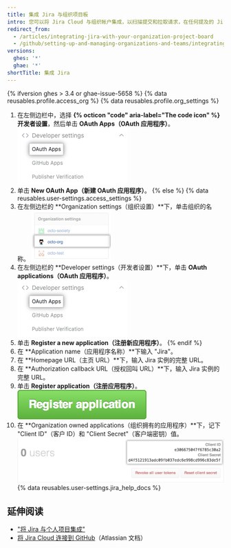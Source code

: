 ```yaml
---
title: 集成 Jira 与组织项目板
intro: 您可以将 Jira Cloud 与组织帐户集成，以扫描提交和拉取请求，在任何提及的 Jira 议题中创建相关的元数据和超链接。
redirect_from:
  - /articles/integrating-jira-with-your-organization-project-board
  - /github/setting-up-and-managing-organizations-and-teams/integrating-jira-with-your-organization-project-board
versions:
  ghes: '*'
  ghae: '*'
shortTitle: 集成 Jira
---
```


{% ifversion ghes > 3.4 or ghae-issue-5658 %}
{% data reusables.profile.access_org %}
{% data reusables.profile.org_settings %}
1. 在左侧边栏中，选择 **{% octicon "code" aria-label="The code icon" %} 开发者设置**，然后单击 **OAuth Apps（OAuth 应用程序）**。 ![左侧边栏中的 OAuth 应用程序选项卡](/assets/images/help/organizations/org-oauth-applications-ghe.png)
1. 单击 **New OAuth App（新建 OAuth 应用程序）**。
{% else %}
{% data reusables.user-settings.access_settings %}
1. 在左侧边栏的 **Organization settings（组织设置）**下，单击组织的名称。 ![侧边栏组织名称](/assets/images/help/settings/organization-settings-from-sidebar.png)
1. 在左侧边栏的 **Developer settings（开发者设置）**下，单击 **OAuth applications（OAuth 应用程序）**。 ![左侧边栏中的 OAuth 应用程序选项卡](/assets/images/help/organizations/org-oauth-applications-ghe.png)
1. 单击 **Register a new application（注册新应用程序）**。
{% endif %}
1. 在 **Application name（应用程序名称）**下输入 "Jira"。
2. 在 **Homepage URL（主页 URL）**下，输入 Jira 实例的完整 URL。
3. 在 **Authorization callback URL（授权回叫 URL）**下，输入 Jira 实例的完整 URL。
4. 单击 **Register application（注册应用程序）**。 ![注册应用程序按钮](/assets/images/help/oauth/register-application-button.png)
9. 在 **Organization owned applications（组织拥有的应用程序）**下，记下 "Client ID"（客户 ID）和 "Client Secret"（客户端密钥）值。 ![客户端 ID 和客户端密码](/assets/images/help/oauth/client-id-and-secret.png)
{% data reusables.user-settings.jira_help_docs %}

## 延伸阅读

- ["将 Jira 与个人项目集成"](/articles/integrating-jira-with-your-personal-projects)
- <a href="https://confluence.atlassian.com/adminjiracloud/connect-jira-cloud-to-github-814188429.html" data-proofer-ignore>将 Jira Cloud 连接到 GitHub</a>（Atlassian 文档）

